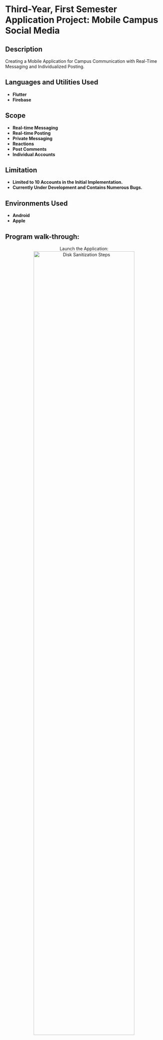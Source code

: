 <h1>Third-Year, First Semester Application Project: Mobile Campus Social Media</h1>



<h2>Description</h2>
Creating a Mobile Application for Campus Communication with Real-Time Messaging and Individualized Posting. 
<br />


<h2>Languages and Utilities Used</h2>

- <b>Flutter</b>
- <b>Firebase</b>


<h2>Scope</h2>

- <b>Real-time Messaging</b>
- <b>Real-time Posting</b>
- <b>Private Messaging</b>
- <b>Reactions</b>
- <b>Post Comments</b>
- <b>Individual Accounts</b>

<h2>Limitation</h2>

- <b>Limited to 10 Accounts in the Initial Implementation.</b>
- <b>Currently Under Development and Contains Numerous Bugs.</b> 


<h2>Environments Used </h2>

- <b>Android</b>
- <b>Apple</b> 

<h2>Program walk-through:</h2>

<p align="center">
Launch the Application: <br/>
<img src="https://i.imgur.com/QJCcUVk.jpeg" height="80%" width="80%" alt="Disk Sanitization Steps"/>
<br />
<br />
Register Authorization:  <br/>
<img src="https://i.imgur.com/e7CblYW.png" height="80%" width="80%" alt="Disk Sanitization Steps"/>
<br />
<br />
Registration Form,Generating QRcode,Saved QRcode: <br/>
<img src="https://i.imgur.com/abIokUZ.png" height="80%" width="80%" alt="Disk Sanitization Steps"/>
<img src="https://i.imgur.com/pxPCb6a.png" height="80%" width="80%" alt="Disk Sanitization Steps"/>
<br />
<br />
qr code generated outside the system, Notiffy not registered:  
<br/>
<img src="https://i.imgur.com/jWYpbJJ.png" height="80%" width="80%" alt="Disk Sanitization Steps"/>
<br />
<br />
Time_in and Time_out:  <br/>
<img src="https://i.imgur.com/dcAVNzV.png" height="80%" width="80%" alt="Disk Sanitization Steps"/>
<img src="https://i.imgur.com/uiVE8Hu.png" height="80%" width="80%" alt="Disk Sanitization Steps"/>
<br />
<br />
Record form and Export to excel:  <br/>
<img src="https://i.imgur.com/Kl2W8Iy.png" height="80%" width="80%" alt="Disk Sanitization Steps"/>
<img src="https://i.imgur.com/vsq7z5i.png" height="80%" width="80%" alt="Disk Sanitization Steps"/>
<br />
</p>

<!--
 ```diff
- text in red
+ text in green
! text in orange
# text in gray
@@ text in purple (and bold)@@
```
--!>
